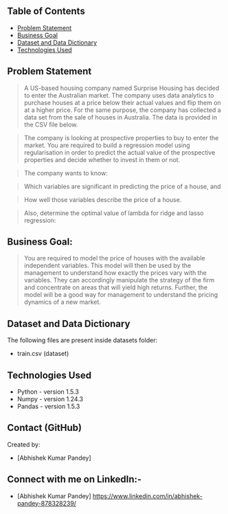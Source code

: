 ## Table of Contents
* [Problem Statement](#problem-statement)
* [Business Goal](#business-goal)
* [Dataset and Data Dictionary](#dataset-and-data-dictionary)
* [Technologies Used](#technologies-used)

## Problem Statement
> A US-based housing company named Surprise Housing has decided to enter the Australian market. The company uses data analytics to purchase houses at a price below their actual values and flip them on at a higher price. For the same purpose, the company has collected a data set from the sale of houses in Australia. The data is provided in the CSV file below.

> The company is looking at prospective properties to buy to enter the market. You are required to build a regression model using regularisation in order to predict the actual value of the prospective properties and decide whether to invest in them or not.

> The company wants to know:

> Which variables are significant in predicting the price of a house, and

> How well those variables describe the price of a house.

> Also, determine the optimal value of lambda for ridge and lasso regression:


## Business Goal:
> You are required to model the price of houses with the available independent variables. This model will then be used by the management to understand how exactly the prices vary with the variables. They can accordingly manipulate the strategy of the firm and concentrate on areas that will yield high returns. Further, the model will be a good way for management to understand the pricing dynamics of a new market.

## Dataset and Data Dictionary
The following files are present inside datasets folder:
- train.csv (dataset)


## Technologies Used
- Python - version 1.5.3
- Numpy -  version 1.24.3
- Pandas - version 1.5.3

## Contact (GitHub)
Created by: 
- [Abhishek Kumar Pandey]

## Connect with me on LinkedIn:-
- [Abhishek Kumar Pandey] https://www.linkedin.com/in/abhishek-pandey-878328239/

